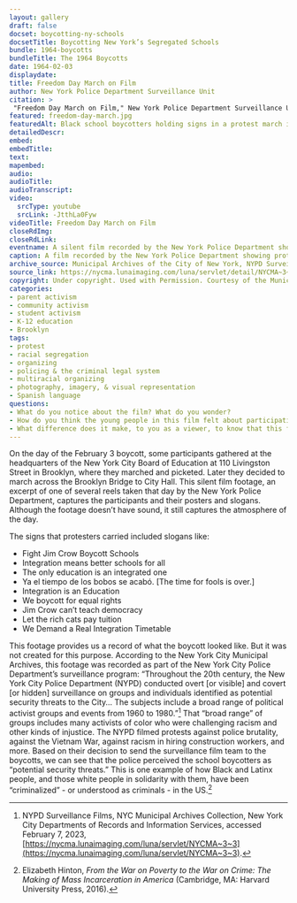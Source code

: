 ```yaml
--- 
layout: gallery
draft: false
docset: boycotting-ny-schools
docsetTitle: Boycotting New York’s Segregated Schools
bundle: 1964-boycotts
bundleTitle: The 1964 Boycotts
date: 1964-02-03
displaydate: 
title: Freedom Day March on Film
author: New York Police Department Surveillance Unit
citation: >
 "Freedom Day March on Film," New York Police Department Surveillance Unit, in New York City Civil Rights History Project, Accessed: [Month Day, Year], https://nyccivilrightshistory.org/gallery/freedom-day-march.
featured: freedom-day-march.jpg
featuredAlt: Black school boycotters holding signs in a protest march in downtown Brooklyn. 
detailedDescr: 
embed: 
embedTitle: 
text: 
mapembed: 
audio: 
audioTitle: 
audioTranscript: 
video: 
  srcType: youtube
  srcLink: -JtthLa0Fyw
videoTitle: Freedom Day March on Film
closeRdImg: 
closeRdLink: 
eventname: A silent film recorded by the New York Police Department showing protesters at the Board of Education headquarters and marching during the February 3, 1964 boycott. 
caption: A film recorded by the New York Police Department showing protesters at Board of Education headquarters and marching during the February 3, 1964 boycott.
archive_source: Municipal Archives of the City of New York, NYPD Surveillance Films
source_link: https://nycma.lunaimaging.com/luna/servlet/detail/NYCMA~3~3~210~1233413:110-Livingston-St--and-Bernum-Place?sort=identifier%2Ctitle%2Cdate&qvq=q:0163;sort:identifier%2Ctitle%2Cdate;lc:NYCMA~3~3&mi=0&trs=11
copyright: Under copyright. Used with Permission. Courtesy of the Municipal Archives, City of New York
categories: 
- parent activism
- community activism
- student activism
- K-12 education
- Brooklyn
tags: 
- protest
- racial segregation
- organizing
- policing & the criminal legal system 
- multiracial organizing
- photography, imagery, & visual representation
- Spanish language
questions:
- What do you notice about the film? What do you wonder? 
- How do you think the young people in this film felt about participating in this protest? What evidence can you find in the film footage?
- What difference does it make, to you as a viewer, to know that this footage was recorded by the New York Police Department? Why do you think the NYPD was recording this footage? How does that affect what we can learn from it? How do you think the participating students and adults would have felt, if they knew they were being recorded by the police?
--- 
```


On the day of the February 3 boycott, some participants gathered at the headquarters of the New York City Board of Education at 110 Livingston Street in Brooklyn, where they marched and picketed. Later they decided to march across the Brooklyn Bridge to City Hall. This silent film footage, an excerpt of one of several reels taken that day by the New York Police Department, captures the participants and their posters and slogans. Although the footage doesn’t have sound, it still captures the atmosphere of the day.

The signs that protesters carried included slogans like:

* Fight Jim Crow Boycott Schools
* Integration means better schools for all
* The only education is an integrated one
* Ya el tiempo de los bobos se acabó. \[The time for fools is over.\]
* Integration is an Education
* We boycott for equal rights
* Jim Crow can’t teach democracy
* Let the rich cats pay tuition
* We Demand a Real Integration Timetable

This footage provides us a record of what the boycott looked like. But it was not created for this purpose. According to the New York City Municipal Archives, this footage was recorded as part of the New York City Police Department’s surveillance program: “Throughout the 20th century, the New York City Police Department (NYPD) conducted overt [or visible] and covert [or hidden] surveillance on groups and individuals identified as potential security threats to the City… The subjects include a broad range of political activist groups and events from 1960 to 1980.”[^1] That “broad range” of groups includes many activists of color who were challenging racism and other kinds of injustice. The NYPD filmed protests against police brutality, against the Vietnam War, against racism in hiring construction workers, and more. Based on their decision to send the surveillance film team to the boycotts, we can see that the police perceived the school boycotters as “potential security threats.” This is one example of how Black and Latinx people, and those white people in solidarity with them, have been “criminalized” - or understood as criminals - in the US.[^2]

[^1]: NYPD Surveillance Films, NYC Municipal Archives Collection, New York City Departments of Records and Information Services, accessed February 7, 2023,  [https://nycma.lunaimaging.com/luna/servlet/NYCMA~3~3](https://nycma.lunaimaging.com/luna/servlet/NYCMA~3~3).

[^2]: Elizabeth Hinton, *From the War on Poverty to the War on Crime: The Making of Mass Incarceration in America* (Cambridge, MA: Harvard University Press, 2016).
